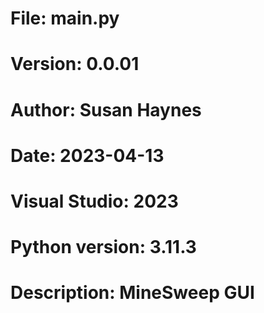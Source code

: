 # File:     main.py
# Version:  0.0.01
# Author:   Susan Haynes
# Date: 2023-04-13
# Visual Studio: 2023
# Python version: 3.11.3

# Description: MineSweep GUI